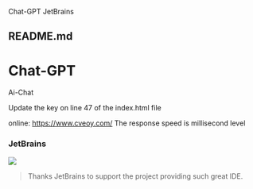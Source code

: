 Chat-GPT JetBrains

##  README.md

# Chat-GPT

Ai-Chat

Update the key on line 47 of the index.html file

online: <https://www.cveoy.com/> The response speed is millisecond level

### JetBrains

[ ![](https://user-images.githubusercontent.com/120544710/225796807-ac16cbe7-10b1-49d2-9f31-39f421a9d5c1.png) ](https://www.jetbrains.com/?from=chatgpt-html)

> Thanks JetBrains to support the project providing such great IDE.
